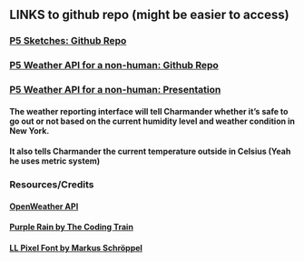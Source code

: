 ## LINKS to github repo (might be easier to access)
### [P5 Sketches: Github Repo](https://github.com/maydeyn/p5-sketches)
### [P5 Weather API for a non-human: Github Repo](https://github.com/maydeyn/live-weather-for-charmander)
### [P5 Weather API for a non-human: Presentation](https://docs.google.com/presentation/d/1lsb-Ou1wG02o6O4oDlRL3ifBM5ndhPwRYbdq9bnGz94/edit?usp=sharing)
#### The weather reporting interface will tell Charmander whether it’s safe to go out or not based on the current humidity level and weather condition in New York.
#### It also tells Charmander the current temperature outside in Celsius (Yeah he uses metric system)


### Resources/Credits
#### [OpenWeather API](https://openweathermap.org/)
#### [Purple Rain by The Coding Train](https://thecodingtrain.com/CodingChallenges/004-purplerain.html)
#### [LL Pixel Font by Markus Schröppel](https://www.dafont.com/llpixel.font)
